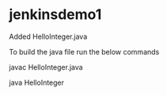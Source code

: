 # jenkinsdemo1

Added HelloInteger.java

To build the java file run the below commands

javac HelloInteger.java

java HelloInteger
